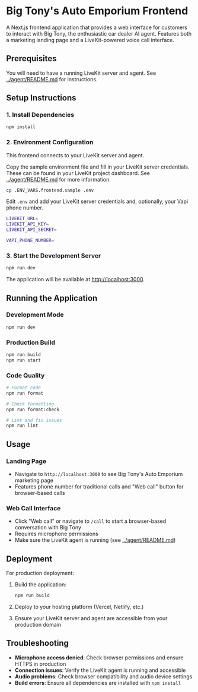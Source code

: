 # Big Tony's Auto Emporium Frontend

A Next.js frontend application that provides a web interface for customers to interact with Big Tony, the enthusiastic car dealer AI agent. Features both a marketing landing page and a LiveKit-powered voice call interface.

## Prerequisites

You will need to have a running LiveKit server and agent. See [../agent/README.md](../agent/README.md) for instructions.

## Setup Instructions

### 1. Install Dependencies

```bash
npm install
```

### 2. Environment Configuration

This frontend connects to your LiveKit server and agent.

Copy the sample environment file and fill in your LiveKit server credentials. These can be found in your LiveKit project dashboard. See [../agent/README.md](../agent/README.md) for more information.

```bash
cp .ENV_VARS.frontend.sample .env
```

Edit `.env` and add your LiveKit server credentials and, optionally, your Vapi phone number.

```bash
LIVEKIT_URL=
LIVEKIT_API_KEY=
LIVEKIT_API_SECRET=

VAPI_PHONE_NUMBER=
```

### 3. Start the Development Server

```bash
npm run dev
```

The application will be available at [http://localhost:3000](http://localhost:3000).

## Running the Application

### Development Mode
```bash
npm run dev
```

### Production Build
```bash
npm run build
npm run start
```

### Code Quality
```bash
# Format code
npm run format

# Check formatting
npm run format:check

# Lint and fix issues
npm run lint
```

## Usage

### Landing Page
- Navigate to `http://localhost:3000` to see Big Tony's Auto Emporium marketing page
- Features phone number for traditional calls and "Web call" button for browser-based calls

### Web Call Interface
- Click "Web call" or navigate to `/call` to start a browser-based conversation with Big Tony
- Requires microphone permissions
- Make sure the LiveKit agent is running (see [../agent/README.md](../agent/README.md))

## Deployment

For production deployment:

1. Build the application:
   ```bash
   npm run build
   ```

2. Deploy to your hosting platform (Vercel, Netlify, etc.)

3. Ensure your LiveKit server and agent are accessible from your production domain

## Troubleshooting

- **Microphone access denied**: Check browser permissions and ensure HTTPS in production
- **Connection issues**: Verify the LiveKit agent is running and accessible
- **Audio problems**: Check browser compatibility and audio device settings
- **Build errors**: Ensure all dependencies are installed with `npm install`
